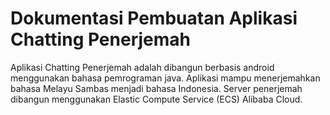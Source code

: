 # Dokumentasi Pembuatan Aplikasi Chatting Penerjemah

Aplikasi Chatting Penerjemah adalah dibangun berbasis android menggunakan bahasa pemrograman java. Aplikasi mampu menerjemahkan bahasa Melayu Sambas menjadi bahasa Indonesia. Server penerjemah dibangun menggunakan Elastic Compute Service (ECS) Alibaba Cloud.
